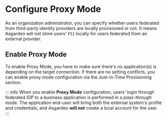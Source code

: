 # Configure Proxy Mode

As an organization administrator, you can specify whether users federated from third-party identity providers are
locally provisioned or not. It means Asgardeo will not store users' `PII` locally for users federated from an external
provider.

## Enable Proxy Mode

To enable Proxy Mode, you have to make sure there's no application(s) is depending on the target connection. If there
are no setting conflicts, you can enable proxy mode configuration via the Just-in-Time Provisioning section.

::: info
When you enable **Proxy Mode** configuration, users' login through federated IDP to a business application is
performed in a _pass-through_ mode. The application end-user will bring both the external system's profile and
credentials, and Asgardeo **will not** create a local account for the user.
:::